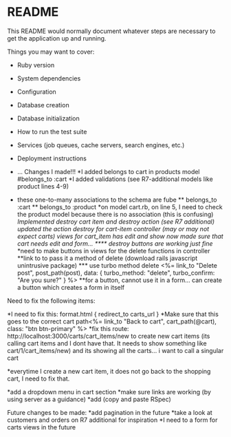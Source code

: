# README

This README would normally document whatever steps are necessary to get the
application up and running.

Things you may want to cover:

* Ruby version

* System dependencies

* Configuration

* Database creation

* Database initialization

* How to run the test suite

* Services (job queues, cache servers, search engines, etc.)

* Deployment instructions

* ...
Changes I made!!!
*I added belongs to cart in products model   #belongs_to :cart
*I added validations (see R7-additional models like product lines 4-9)
* these one-to-many associations to the schema are fube
**   belongs_to :cart
**   belongs_to :product
*on model cart.rb, on line 5, I need to check the product model because there is no association (this is confusing)
*Implemented destroy cart item and destroy action (see R7 additional)
*updated the action destroy for cart-item controller (may or may not expect carts)
*views for cart_item has edit and show now
*made sure that cart needs edit and form... 
**** destroy buttons are working just fine****
*need to make buttons in views for the delete functions in controller
**link to to pass it a method of delete (download rails javascript unintrusive package)
*** use turbo method delete 
<%= link_to "Delete post", post_path(post), data: { turbo_method: "delete", turbo_confirm: "Are you sure?" } %>
**for a button, cannot use it in a form... can create a button which creates a form in itself 

Need to fix the following items:



*I need to fix this: format.html { redirect_to carts_url }
*Make sure that this goes to the correct cart path<%=  link_to "Back to cart", cart_path(@cart), class: "btn btn-primary" %>
*fix this route: http://localhost:3000/carts/cart_items/new to create new cart items (its calling cart items and I dont have that. It needs to show something like cart/1/cart_items/new) and its showing all the carts... i want to call a singular cart

*everytime I create a new cart item, it does not go back to the shopping cart, I need to fix that.

*add a dropdown menu in cart section
*make sure links are working (by using server as a guidance)
*add (copy and paste RSpec)

Future changes to be made:
*add pagination in the future
*take a look at customers and orders on R7 additional for inspiration
*I need to a form for carts views in the future 